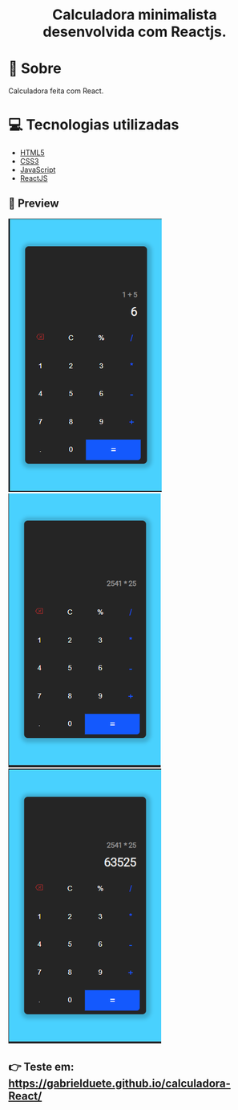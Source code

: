 <h1 align='center'>
    Calculadora minimalista desenvolvida com Reactjs.
</h1>

# 🤔 Sobre

Calculadora feita com React.

# 💻 Tecnologias utilizadas

- [HTML5](https://developer.mozilla.org/pt-BR/docs/Web/HTML/HTML5)
- [CSS3](https://www.w3.org/Style/CSS/Overview.en.html)
- [JavaScript](https://www.javascript.com/)
- [ReactJS](https://reactjs.org/)

## 🧐 Preview  
<img src = './imgsReadme/img1.png' />
<img src = './imgsReadme/img2.png' />
<img src = './imgsReadme/img3.png' />


## 👉 Teste em: https://gabrielduete.github.io/calculadora-React/
